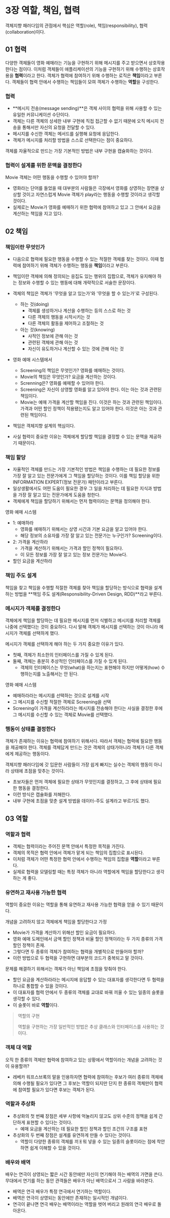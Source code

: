 # 3장 역할, 책임, 협력

객체지향 패러다임의 관점에서 핵심은 역할(role), 책임(responsibility), 협력(collaboration)이다.



## 01 협력

다양한 객체들이 영화 예매라는 기능을 구현하기 위해 메시지를 주고 받으면서 상호작용한다는 점이다. 이처럼 객체들이 애플리케이션의 기능을 구현하기 위해 수행하는 상호작용을 **협력**이라고 한다. 객체가 협력에 참여하기 위해 수행하는 로직은 **책임**이라고 부른다. 객체들이 협력 안에서 수행하는 책임들이 모여 객체가 수행하는 **역할**을 구성한다.



### 협력

* **메시지 전송(message sending)**은 객체 사이의 협력을 위해 사용할 수 있는 유일한 커뮤니케이션 수단이다.
* 객체는 다른 객체의 상세한 내부 구현에 직접 접근할 수 없기 때문에 오직 메시지 전송을 통해서만 자신의 요청을 전달할 수 있다.
* 메시지를 수신한 객체는 메서드를 실행해 요청에 응답한다.
* 객체가 메시지를 처리할 방법을 스스로 선택한다는 점이 중요하다.

객체를 자율적으로 만드는 가장 기본적인 방법은 내부 구현을 캡슐화하는 것이다.



### 협력이 설계를 위한 문맥을 결정한다

Movie 객체는 어떤 행동을 수행할 수 있어야 할까?

* 영화라는 단어를 들었을 때 대부분의 사람들은 극장에서 영화를 상영하는 장면을 상상할 것이고 자연스럽게 Movie 객체가 play라는 행동을 수행할 것이라고 생각할 것이다.
* 실제로는 Movie가 영화를 예매하기 위한 협력에 참여하고 있고 그 안에서 요금을 계산하는 책임을 지고 있다.



## 02 책임

### 책임이란 무엇인가

* 다음으로 협력에 필요한 행동을 수행할 수 있는 적절한 객체를 찾는 것이다. 이때 협력에 참여하기 위해 객체가 수행하는 행동을 **책임**이라고 부른다.
* 책임이란 객체에 의해 정의되는 응집도 있는 행위의 집합으로, 객체가 유지해야 하는 정보와 수행할 수 있는 행동에 대해 개략적으로 서술한 문장이다.
* 객체의 책임은 객체가 '무엇을 알고 있는가'와 '무엇을 할 수 있는가'로 구성된다.
    * 하는 것(doing)
        * 객체를 생성하거나 계산을 수행하는 등의 스스로 하는 것
        * 다른 객체의 행동을 시작시키는 것
        * 다른 객체의 활동을 제어하고 조절하는 것
    * 아는 것(knowing)
        * 사적인 정보에 관해 아는 것
        * 관련된 객체에 관해 아는 것
        * 자신이 유도하거나 계산할 수 있는 것에 관해 아는 것



* 영화 예매 시스템에서
    * Screening의 책임은 무엇인가? 영화를 예매하는 것이다.
    * Movie의 책임은 무엇인가? 요금을 계산하는 것이다.
    * Screnning은? 영화를 예매할 수 있어야 한다.
    * Screening은 자신이 상영할 영화를 알고 있어야 한다. 이는 아는 것과 관련된 책임이다.
    * Movie는 예매 가격을 계산할 책임을 진다. 이것은 하는 것과 관련된 책임이다. 가격과 어떤 할인 정책이 적용됐는지도 알고 있어야 한다. 이것은 아는 것과 관련된 책임이다.



* 책임은 객체지향 설계의 핵심이다. 
* 사실 협력이 중요한 이유는 객체에게 할당할 책임을 결정할 수 있는 문맥을 제공하기 때문이다.



### 책임 할당

* 자율적인 객체를 만드는 가장 기본적인 방법은 책임을 수행하는 데 필요한 정보를 가장 잘 알고 있는 전문가에게 그 책임을 할당하는 것이다. 이를 책임 할당을 위한 INFORMATION EXPERT(정보 전문가) 패턴이라고 부른다.
* 일상생활에서도 어떤 도움이 필요한 경우 그 일을 처리하는 데 필요한 지식과 방법을 가장 잘 알고 있는 전문가에게 도움을 청한다.
* 객체에게 책임을 할당하기 위해서는 먼저 협력이라는 문맥을 정의해야 한다.

영화 예매 시스템

* 1: 예매하라
    * 영화를 예매하기 위해서는 상영 시간과 기본 요금을 알고 있어야 한다. 
    * 해당 정보의 소유자를 가장 잘 알고 있는 전문가는 누구인가? Screening이다.
* 2: 가격을 계산하라
    * 가격을 계산하기 위해서는 가격과 할인 정책이 필요하다.
    * 이 모든 정보를 가장 잘 알고 있는 정보 전문가는 Movie다.
* 할인 요금을 계산하라



### 책임 주도 설계

책임을 찾고 책임을 수행할 적절한 객체를 찾아 책임을 할당하는 방식으로 협력을 설계하는 방법을 **책임 주도 설계(Responsibility-Driven Design, RDD)**라고 부른다.



### 메시지가 객체를 결정한다

객체에게 책임을 할당하는 데 필요한 메시지를 먼저 식별하고 메시지를 처리할 객체를 나중에 선택했다는 것이 중요하다. 다시 말해 객체가 메시지를 선택하는 것이 아니라 메시지가 객체를 선택하게 했다.

메시지가 객체를 선택하게 해야 하는 두 가지 중요한 이유가 있다.

* 첫째, 객체가 최소한의 인터페이스를 가질 수 있게 된다.
* 둘째, 객체는 충분히 추상적인 인터페이스를 가질 수 있게 된다.
    * 객체의 인터페이스는 무엇(what)을 하는지는 표현해야 하지만 어떻게(how) 수행하는지를 노출해서는 안 된다.

영화 예매 시스템

* 예매하라라는 메시지를 선택하는 것으로 설계를 시작
* 그 메시지를 수신할 적절한 객체로 Screening을 선택
* Screening이 가격을 계산하라라는 메시지를 전송해야 한다는 사실을 결정한 후에 그 메시지를 수신할 수 있는 객체로 Movie를 선택했다.



### 행동이 상태를 결정한다

객체가 존재하는 이유는 협력에 참여하기 위해서다. 따라서 객체는 협력에 필요한 행동을 제공해야 한다. 객체를 객체답게 만드는 것은 객체의 상태가아니라 객체가 다른 객체에게 제공하는 행동이다.

객체지향 패러다임에 갓 입문한 사람들이 가장 쉽게 빠지는 실수는 객체의 행동이 아니라 상태에 초점을 맞추는 것이다.

* 초보자들은 먼저 객체에 필요한 상태가 무엇인지를 결정하고, 그 후에 상태에 필요한 행동을 결정한다.
* 이런 방식은 캡슐화를 저해한다.
* 내부 구현에 초점을 맞춘 설계 방법을 데이터-주도 설계라고 부르기도 했다.



## 03 역할

### 역할과 협력

* 객체는 협력이라는 주어진 문맥 안에서 특정한 목적을 가진다.
* 객체의 목적은 협력 안에서 객체가 맡게 되는 책임의 집합으로 표시된다.
* 이처럼 객체가 어떤 특정한 협력 안에서 수행하는 책임의 집합을 **역할**이라고 부른다.
* 실제로 협력을 모델링할 때는 특정 객체가 아니라 역할에게 책임을 할당한다고 생각하는 게 좋다.



### 유연하고 재사용 가능한 협력

역할이 중요한 이유는 역할을 통해 유연하고 재사용 가능한 협력을 얻을 수 있기 때문이다.

개념을 고려하지 않고 객체에게 책임을 할당한다고 가정

* Movie가 가격을 계산하기 위해선 할인 요금이 필요하다.
* 영화 예매 도메인에서 금액 할인 정책과 비율 할인 정책이라는 두 가지 종류의 가격 할인 정책이 존재.
* 그렇다면 두 종류의 객체가 참여하는 협력을 개별적으로 만들어야 할까?
* 이런 방법으로 두 협력을 구현하면 대부분의 코드가 중복되고 말 것이다.

문제를 해결하기 위해서는 객체가 아닌 책임에 초점을 맞춰야 한다.

* 할인 요금을 계산하라라는 메시지에 응답할 수 있는 대표자를 생각한다면 두 협력을 하나로 통합할 수 있을 것이다.
* 이 대표자를 협력 안에서 두 종류의 객체를 교대로 바꿔 끼울 수 있는 일종의 슬롯을 생각할 수 있다.
* 이 슬롯이 바로 **역할**이다.



> 역할의 구현
>
> 역할을 구현하는 가장 일반적인 방법은 추상 클래스와 인터페이스를 사용하는 것이다.



### 객체 대 역할

오직 한 종류의 객체만 협력에 참여하고 있는 상황에서 역할이라는 개념을 고려하는 것이 유용할까?

* 레베카 워프스브록의 말을 인용하자면 협력에 참여하는 후보가 여러 종류의 객체에 의해 수행될 필요가 있다면 그 후보는 역할이 되지만 단지 한 종류의 객체만이 협력에 참여할 필요가 있다면 후보는 객체가 된다.



### 역할과 추상화

* 추상화의 첫 번째 장점은 세부 사항에 억눌리지 않고도 상위 수준의 정책을 쉽게 간단하게 표현할 수 있다는 것이다.
    * 예매 요금을 계산하는 데 필요한 할인 정책과 할인 조건의 구조를 표현
* 추상화의 두 번째 장점은 설계를 유연하게 만들 수 있다는 것이다.
    * 역할이 다양한 종류의 객체를 끼ㅐ워 넣을 수 있는 일종의 슬롯이라는 점에 착안하면 쉽게 이해할 수 있을 것이다.



### 배우와 배역

배우는 연극이 상영되는 짧은 시간 동안에만 자신이 연기해야 하는 배역의 가면을 쓴다. 무대에서 연기를 하는 동안 관객들은 배우가 아닌 배역으로서 그 사람을 바라본다.

* 배역은 연극 배우가 특정 연극에서 연기하는 역할이다.
* 배역은 연극이 상영되는 동안에만 존재하는 일시적인 개념이다.
* 연극이 끝나면 연극 배우는 배역이라는 역할을 벗어 버리고 원래의 연극 배우로 돌아온다.
